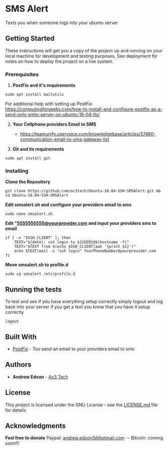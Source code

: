 # SMS Alert

Texts you when someone logs into your ubuntu server

## Getting Started

These instructions will get you a copy of the project up and running on your local machine for development and testing purposes. See deployment for notes on how to deploy the project on a live system.

### Prerequisites

1. **PostFix and it's requirements**

```
sudo apt install mailutils
```
For additional help with setting up PostFix: https://computingforgeeks.com/how-to-install-and-configure-postfix-as-a-send-only-smtp-server-on-ubuntu-18-04-lts/



2. **Your Cellphone providers Email to SMS**
    * https://teamunify.uservoice.com/knowledgebase/articles/57460-communication-email-to-sms-gateway-list
  
  
3. **Git and its requirements**
```
sudo apt install git
```

### Installing

**Clone the Repository**

```
git clone https://github.com/ac3tech/Ubuntu-18.04-SSH-SMSAlert.git && cd Ubuntu-18.04-SSH-SMSAlert 
```

**Edit smsalert.sh and configure your providers email to sms**
```
sudo nano smsalert.sh
```
**Edit "5555555555@yourprovider.com and input your providers sms to email**
```
if [ -n "$SSH_CLIENT" ]; then
    TEXT="$(date): ssh login to ${USER}@$(hostname -f)"
    TEXT="$TEXT from $(echo $SSH_CLIENT|awk '{print $1}')"
    echo $TEXT|mail -s "ssh login" YourPhoneNumber@yourprovider.com
fi
```
**Move smsalert.sh to profile.d**
```
sudo cp smsalert /etc/profile.d
```


## Running the tests

To test and see if you have everything setup correctly simply logout and log back into your server if you get a text you know that you have it setup correctly 
```
logout
```

## Built With
* [PostFix](www.postfix.org/) - Too send an email to your providers email to sms


## Authors

* **Andrew Edson** - [Ac3 Tech](https://github.com/ac3tech)


## License

This project is licensed under the GNU License - see the [LICENSE.md](LICENSE.md) file for details

## Acknowledgments

**Feel free to donate** 
Paypal: andrew.edson3@hotmail.com -- Bitcoin: coming soon!!!

